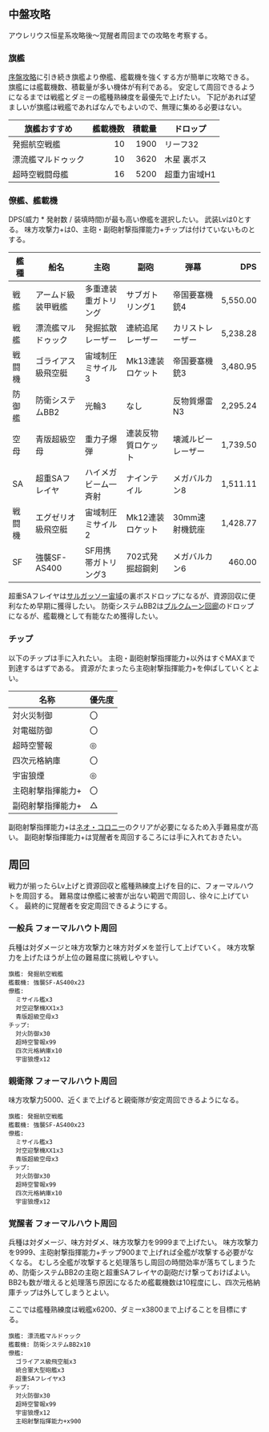 ## 中盤攻略

アウレリウス恒星系攻略後～覚醒者周回までの攻略を考察する。

### 旗艦

[序盤攻略](序盤攻略.md)に引き続き旗艦より僚艦、艦載機を強くする方が簡単に攻略できる。
旗艦には艦載機数、積載量が多い機体が有利である。
安定して周回できるようになるまでは戦艦とダミーの艦種熟練度を最優先で上げたい。
下記があれば望ましいが旗艦は戦艦であればなんでもよいので、無理に集める必要はない。

| 旗艦おすすめ         | 艦載機数 | 積載量 | ドロップ     |
|----------------------|---------:|-------:|--------------|
| 発掘航空戦艦         |       10 |   1900 | リーフ32     |
| 漂流艦マルドゥック   |       10 |   3620 | 木星 裏ボス  |
| 超時空戦闘母艦       |       16 |   5200 | 超重力宙域H1 |

### 僚艦、艦載機

DPS(威力 * 発射数 / 装填時間)が最も高い僚艦を選択したい。
武装Lvは0とする。
味方攻撃力+は0、主砲・副砲射撃指揮能力+チップは付けていないものとする。

| 艦種     | 船名                     | 主砲                           | 副砲                   | 弾幕                   |      DPS |
|----------|--------------------------|--------------------------------|------------------------|------------------------|---------:|
| 戦艦     | アームド級装甲戦艦       | 多重連装重ガトリング           | サブガトリング1        | 帝国要塞機銃4          | 5,550.00 |
| 戦艦     | 漂流艦マルドゥック       | 発掘拡散レーザー               | 連続追尾レーザー       | カリストレーザー       | 5,238.28 |
| 戦闘機   | ゴライアス級飛空艇       | 宙域制圧ミサイル3              | Mk13連装ロケット       | 帝国要塞機銃3          | 3,480.95 |
| 防御艦   | 防衛システムBB2          | 光輪3                          | なし                   | 反物質爆雷N3           | 2,295.24 |
| 空母     | 青版超級空母             | 重力子爆弾                     | 連装反物質ロケット     | 壊滅ルビーレーザー     | 1,739.50 |
| SA       | 超重SAフレイヤ           | ハイメガビーム一斉射           | ナインテイル           | メガバルカン8          | 1,511.11 |
| 戦闘機   | エグゼリオ級飛空艇       | 宙域制圧ミサイル2              | Mk12連装ロケット       | 30mm速射機銃座         | 1,428.77 |
| SF       | 強襲SF-AS400             | SF用携帯ガトリング3            | 702式発掘超鋼剣        | メガバルカン6          |   460.00 |

超重SAフレイヤは[サルガッソー宙域](サルガッソー宙域.md)の裏ボスドロップになるが、資源回収に便利なため早期に獲得したい。
防衛システムBB2は[ブルクムーン回廊](ブルクムーン回廊.md)のドロップになるが、艦載機として有能なため獲得したい。

### チップ

以下のチップは手に入れたい。
主砲・副砲射撃指揮能力+以外はすぐMAXまで到達するはずである。
資源がたまったら主砲射撃指揮能力+を伸ばしていくとよい。

| 名称                 | 優先度 |
|----------------------|--------|
| 対火災制御           | 〇     |
| 対電磁防御           | 〇     |
| 超時空警報           | ◎     |
| 四次元格納庫         | 〇     |
| 宇宙狼煙             | ◎     |
| 主砲射撃指揮能力+    | 〇     |
| 副砲射撃指揮能力+    | △     |

副砲射撃指揮能力+は[ネオ・コロニー](ネオ・コロニー.md)のクリアが必要になるため入手難易度が高い。
副砲射撃指揮能力+は覚醒者を周回するころには手に入れておきたい。

## 周回

戦力が揃ったらLv上げと資源回収と艦種熟練度上げを目的に、フォーマルハウトを周回する。
難易度は僚艦に被害が出ない範囲で周回し、徐々に上げていく。
最終的に覚醒者を安定周回できるようにする。

### 一般兵 フォーマルハウト周回

兵種は対ダメージと味方攻撃力と味方対ダメを並行して上げていく。
味方攻撃力を上げたほうが上位の難易度に挑戦しやすい。

```
旗艦: 発掘航空戦艦
艦載機: 強襲SF-AS400x23
僚艦:
  ミサイル艦x3
  対空迎撃機XX1x3
  青版超級空母x3
チップ:
  対火防御x30
  超時空警報x99
  四次元格納庫x10
  宇宙狼煙x12
```

### 親衛隊 フォーマルハウト周回

味方攻撃力5000、近くまで上げると親衛隊が安定周回できるようになる。

```
旗艦: 発掘航空戦艦
艦載機: 強襲SF-AS400x23
僚艦:
  ミサイル艦x3
  対空迎撃機XX1x3
  青版超級空母x3
チップ:
  対火防御x30
  超時空警報x99
  四次元格納庫x10
  宇宙狼煙x12
```

### 覚醒者 フォーマルハウト周回

兵種は対ダメージ、味方対ダメ、味方攻撃力を9999まで上げたい。
味方攻撃力を9999、主砲射撃指揮能力+チップ900まで上げれば全艦が攻撃する必要がなくなる。
むしろ全艦が攻撃すると処理落ちし周回の時間効率が落ちてしまうため、防衛システムBB2の主砲と超重SAフレイヤの副砲だけ撃っておけばよい。
BB2も数が増えると処理落ち原因になるため艦載機数は10程度にし、四次元格納庫チップは外してしまうとよい。

ここでは艦種熟練度は戦艦x6200、ダミーx3800まで上げることを目標にする。


```
旗艦: 漂流艦マルドゥック
艦載機: 防衛システムBB2x10
僚艦:
  ゴライアス級飛空艇x3
  統合軍大型砲艦x3
  超重SAフレイヤx3
チップ:
  対火防御x30
  超時空警報x99
  宇宙狼煙x12
  主砲射撃指揮能力+x900
```
